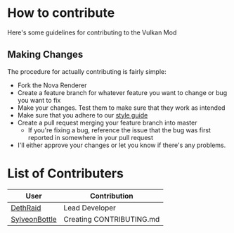 # How to contribute
Here's some guidelines for contributing to the Vulkan Mod

## Making Changes
The procedure for actually contributing is fairly simple:
* Fork the Nova Renderer
* Create a feature branch for whatever feature you want to change or bug you want to fix
* Make your changes. Test them to make sure that they work as intended
* Make sure that you adhere to our [style guide](https://github.com/DethRaid/nova-renderer/wiki/Code-Style-Guidelines)
* Create a pull request merging your feature branch into master
  * If you're fixing a bug, reference the issue that the bug was first reported in somewhere in your pull request
* I'll either approve your changes or let you know if there's any problems.

# List of Contributers

User | Contribution
------------ | -------------
[DethRaid](https://github.com/DethRaid) | Lead Developer
[SylveonBottle](https://github.com/SylveonBottle) | Creating CONTRIBUTING.md
